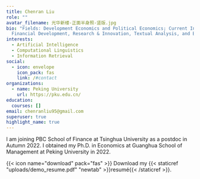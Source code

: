 ```yaml
---
title: Chenran Liu
role: ""
avatar_filename: 光华新楼-正面半身照-竖版.jpg
bio: "Fields: Development Economics and Political Economics; Current Interests:
  Financial Development, Research & Innovation, Textual Analysis, and Big Data."
interests:
  - Artificial Intelligence
  - Computational Linguistics
  - Information Retrieval
social:
  - icon: envelope
    icon_pack: fas
    link: /#contact
organizations:
  - name: Peking University
    url: https://pku.edu.cn/
education:
  courses: []
email: chenranliu95@gmail.com
superuser: true
highlight_name: true
---
```

I am joining PBC School of Finance at Tsinghua University as a postdoc in Autumn 2022. I obtained my Ph.D. in Economics at Guanghua School of Management at Peking University in 2022.

{{< icon name="download" pack="fas" >}} Download my {{< staticref "uploads/demo_resume.pdf" "newtab" >}}resumé{{< /staticref >}}.